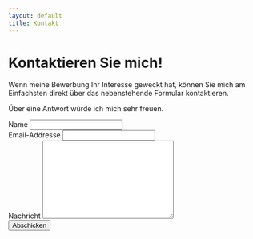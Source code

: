 ```yaml
---
layout: default
title: Kontakt
---
```


<div id="contact">
  <h1 class="pageTitle">Kontaktieren Sie mich!</h1>
  <div class="contactContent">
    <p class="intro">Wenn meine Bewerbung Ihr Interesse geweckt hat, können Sie mich am Einfachsten direkt über das nebenstehende Formular kontaktieren.</p>
    <p class="intro">Über eine Antwort würde ich mich sehr freuen.</p>
    
  </div>
  <form action="http://formspree.io/brimaidesigns@gmail.com" method="POST">
    <label for="name">Name</label>    
    <input type="text" id="name" name="name" class="full-width"><br>
    <label for="email">Email-Addresse</label>
    <input type="email" id="email" name="_replyto" class="full-width"><br>
    <label for="message">Nachricht</label>
    <textarea name="message" id="message" cols="30" rows="10" class="full-width"></textarea><br>
    <input type="submit" value="Abschicken" class="button">
  </form>
</div>
